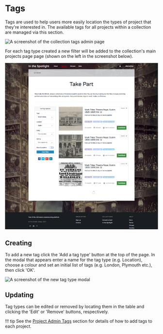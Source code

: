 # Tags

Tags are used to help users more easily location the types of project that
they're interested in. The available tags for all projects within a collection
are managed via this section.

![A screenshot of the collection tags admin page](/assets/img/admin-collection-tags.png?raw=true)

For each tag type created a new filter will be added to
the  collection's main projects page page (shown on the left in the screenshot
below).

![A screenshot of the main collection projects page](/assets/img/collection-projects.png?raw=true)

## Creating

To add a new tag click the 'Add a tag type' button at the top of the page. In
the modal that appears enter a name for the tag type (e.g. Location), choose a
colour and set an initial list of tags (e.g. London, Plymouth etc.), then
click 'OK'.

![A screenshot of the new tag type modal](/assets/img/admin-collection-tags-new.png?raw=true)

## Updating

Tag types can be edited or removed by locating them in the table and clicking
the 'Edit' or 'Remove' buttons, respectively.

!!! tip
    See the [Project Admin Tags](/project_settings/tags.md) section for details
    of how to add tags to each project.
